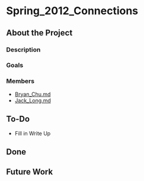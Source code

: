 Spring\_2012\_Connections
=========================

About the Project
-----------------

### Description

### Goals

### Members

-   [Bryan\_Chu.md](User:bryanchu "wikilink")
-   [Jack\_Long.md](User:jackrlong "wikilink")

To-Do
-----

-   Fill in Write Up

Done
----

Future Work
-----------
